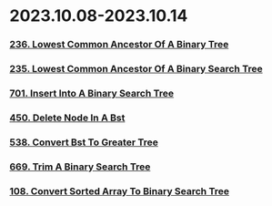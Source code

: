 # 2023.10.08-2023.10.14

### [236. Lowest Common Ancestor Of A Binary Tree](../../all/201-300/236-lowest-common-ancestor-of-a-binary-tree.md)

### [235. Lowest Common Ancestor Of A Binary Search Tree](../../all/201-300/235-lowest-common-ancestor-of-a-binary-search-tree.md)

### [701. Insert Into A Binary Search Tree](../../all/701-800/701-insert-into-a-binary-search-tree.md)

### [450. Delete Node In A Bst](../../all/401-500/450-delete-node-in-a-bst.md)

### [538. Convert Bst To Greater Tree](../../all/501-600/538-convert-bst-to-greater-tree.md)

### [669. Trim A Binary Search Tree](../../all/601-700/669-trim-a-binary-search-tree.md)

### [108. Convert Sorted Array To Binary Search Tree](../../all/101-200/108-convert-sorted-array-to-binary-search-tree.md)
